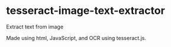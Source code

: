 # tesseract-image-text-extractor

Extract text from image

Made using html, JavaScript, and OCR using tesseract.js.

